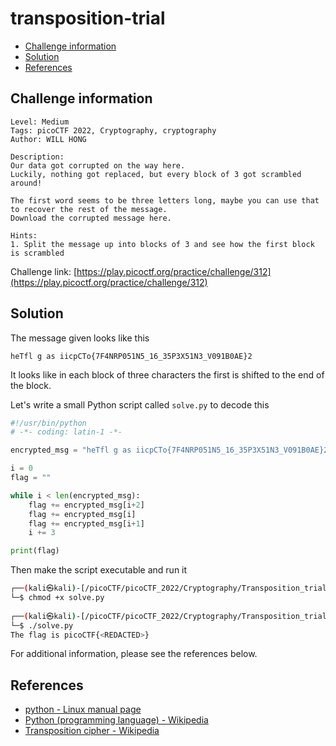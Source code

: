 # transposition-trial

- [Challenge information](#challenge-information)
- [Solution](#solution)
- [References](#references)

## Challenge information

```text
Level: Medium
Tags: picoCTF 2022, Cryptography, cryptography
Author: WILL HONG

Description:
Our data got corrupted on the way here. 
Luckily, nothing got replaced, but every block of 3 got scrambled around! 

The first word seems to be three letters long, maybe you can use that to recover the rest of the message.
Download the corrupted message here.

Hints:
1. Split the message up into blocks of 3 and see how the first block is scrambled
```

Challenge link: [https://play.picoctf.org/practice/challenge/312](https://play.picoctf.org/practice/challenge/312)

## Solution

The message given looks like this

```text
heTfl g as iicpCTo{7F4NRP051N5_16_35P3X51N3_V091B0AE}2
```

It looks like in each block of three characters the first is shifted to the end of the block.

Let's write a small Python script called `solve.py` to decode this

```python
#!/usr/bin/python
# -*- coding: latin-1 -*-

encrypted_msg = "heTfl g as iicpCTo{7F4NRP051N5_16_35P3X51N3_V091B0AE}2"

i = 0
flag = ""

while i < len(encrypted_msg):
    flag += encrypted_msg[i+2]
    flag += encrypted_msg[i]
    flag += encrypted_msg[i+1]
    i += 3

print(flag)
```

Then make the script executable and run it

```bash
┌──(kali㉿kali)-[/picoCTF/picoCTF_2022/Cryptography/Transposition_trial]
└─$ chmod +x solve.py     
                                               
┌──(kali㉿kali)-[/picoCTF/picoCTF_2022/Cryptography/Transposition_trial]
└─$ ./solve.py
The flag is picoCTF{<REDACTED>}
```

For additional information, please see the references below.

## References

- [python - Linux manual page](https://linux.die.net/man/1/python)
- [Python (programming language) - Wikipedia](https://en.wikipedia.org/wiki/Python_(programming_language))
- [Transposition cipher - Wikipedia](https://en.wikipedia.org/wiki/Transposition_cipher)
